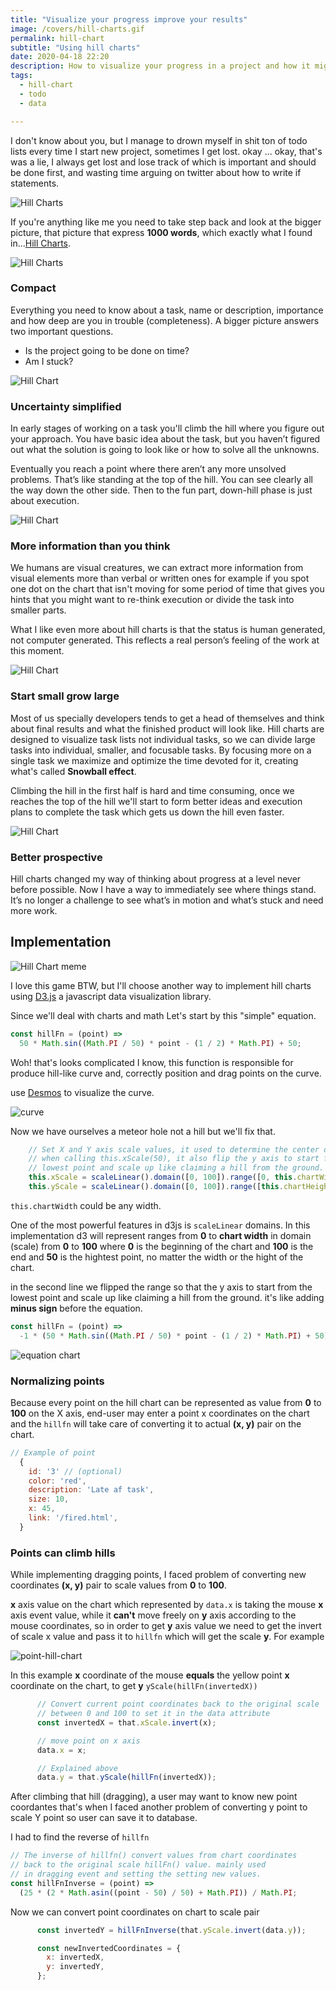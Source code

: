 ```yaml
---
title: "Visualize your progress improve your results"
image: /covers/hill-charts.gif
permalink: hill-chart
subtitle: "Using hill charts"
date: 2020-04-18 22:20
description: How to visualize your progress in a project and how it might help you see the bigger picture.
tags:
  - hill-chart
  - todo
  - data

---
```


I don't know about you, but I manage to drown myself in shit ton of todo lists every time I start new project, sometimes I get lost. okay ... okay, that's was a lie, I always get lost and lose track of which is important and should be done first, and wasting time arguing on twitter about how to write if statements.

![Hill Charts](/uploads/full-list.jpg)

If you're anything like me you need to take step back and look at the bigger picture, that picture that express **1000 words**, which exactly what I found in...[Hill Charts](https://basecamp.com/features/hill-charts).

![Hill Charts](/covers/hill-charts.gif)

### Compact

Everything you need to know about a task, name or description, importance and how deep are you in trouble (completeness).
A bigger picture answers two important questions.

- Is the project going to be done on time?
- Am I stuck?

![Hill Chart](/uploads/hill-charts-mine.png)

### Uncertainty simplified

In early stages of working on a task you'll climb the hill where you figure out your approach. You have basic idea about the task, but you haven’t figured out what the solution is going to look like or how to solve all the unknowns.

Eventually you reach a point where there aren’t any more unsolved problems. That’s like standing at the top of the hill. You can see clearly all the way down the other side. Then to the fun part, down-hill phase is just about execution.

![Hill Chart](/uploads/hill-chart-uncertainty.svg)

### More information than you think

We humans are visual creatures, we can extract more information from visual elements more than verbal or written ones for example if you spot one dot on the chart that isn't moving for some period of time that gives you hints that you might want to re-think execution or divide the task into smaller parts.

What I like even more about hill charts is that the status is human generated, not computer generated. This reflects a real person’s feeling of the work at this moment.

![Hill Chart](/uploads/dot-not-moving.png)

### Start small grow large

Most of us specially developers tends to get a head of themselves and think about final results and what the finished product will look like. Hill charts are designed to visualize task lists not individual tasks, so we can divide large tasks into individual, smaller, and focusable tasks.
By focusing more on a single task we maximize and optimize the time devoted for it, creating what's called **Snowball effect**.

Climbing the hill in the first half is hard and time consuming, once we reaches the top of the hill we'll start to form better ideas and execution plans to complete the task which gets us down the hill  even faster.

![Hill Chart](/uploads/snowball-effiect.gif)

### Better prospective

Hill charts changed my way of thinking about progress at a level never before possible. Now I have a way to immediately see where things stand. It’s no longer a challenge to see what’s in motion and what’s stuck and need more work.

## Implementation

![Hill Chart meme](/uploads/hill-climb-racing.png)

I love this game BTW, but I'll choose another way to implement hill charts using [D3.js](https://d3js.org/) a javascript data visualization library.

Since we'll deal with charts and math Let's start by this "simple" equation.

```js
const hillFn = (point) =>
  50 * Math.sin((Math.PI / 50) * point - (1 / 2) * Math.PI) + 50;
```

Woh! that's looks complicated I know, this function is responsible for produce hill-like curve and, correctly position and drag points on the curve.

use [Desmos](https://www.desmos.com/) to visualize the curve.

![curve](/uploads/hillfn-graph.png)

Now we have ourselves a meteor hole not a hill but we'll fix that.

```js
    // Set X and Y axis scale values, it used to determine the center of the chart
    // when calling this.xScale(50), it also flip the y axis to start from the
    // lowest point and scale up like claiming a hill from the ground.
    this.xScale = scaleLinear().domain([0, 100]).range([0, this.chartWidth]);
    this.yScale = scaleLinear().domain([0, 100]).range([this.chartHeight, 0]);
```

`this.chartWidth` could be any width.

One of the most powerful features in d3js is `scaleLinear` domains. In this implementation d3 will represent ranges from **0** to **chart width** in domain (scale) from **0** to **100** where **0** is the beginning of the chart and **100** is the end and **50** is the hightest point, no matter the width or the hight of the chart.

in the second line we flipped the range so that the y axis to start from the lowest point and scale up like claiming a hill from the ground. it's like adding **minus sign** before the equation.

```js
const hillFn = (point) =>
  -1 * (50 * Math.sin((Math.PI / 50) * point - (1 / 2) * Math.PI) + 50);
```

![equation chart](/uploads/equation-chart.png)

### Normalizing points

Because every point on the hill chart can be represented as value from **0** to **100** on the X axis, end-user may enter a point x coordinates on the chart and the `hillfn` will take care of converting it to actual **(x, y)** pair on the chart.

```js
// Example of point
  {
    id: '3' // (optional)
    color: 'red',
    description: 'Late af task',
    size: 10,
    x: 45,
    link: '/fired.html',
  }
```

### Points can climb hills

While implementing dragging points, I faced problem of converting new coordinates **(x, y)** pair to scale values from **0** to **100**.

**x** axis value on the chart which represented by `data.x` is taking the mouse **x** axis event value, while it **can't** move freely on **y** axis according to the mouse coordinates, so in order to get **y** axis value we need to get the invert of scale x value and pass it to `hillfn` which will get the scale **y**. For example

![point-hill-chart](/upload/mouse-move-on-chart.png)

In this example **x** coordinate of the mouse **equals** the yellow point **x** coordinate on the chart, to get **y** `yScale(hillFn(invertedX))`

```js
      // Convert current point coordinates back to the original scale
      // between 0 and 100 to set it in the data attribute
      const invertedX = that.xScale.invert(x);

      // move point on x axis
      data.x = x;

      // Explained above
      data.y = that.yScale(hillFn(invertedX));
```

After climbing that hill (dragging), a user may want to know new point coordantes that's when I faced another problem of converting y point to scale Y point so user can save it to database.

I had to find the reverse of `hillfn`

```js
// The inverse of hillfn() convert values from chart coordinates
// back to the original scale hillFn() value. mainly used
// in dragging event and setting the setting new values.
const hillFnInverse = (point) =>
  (25 * (2 * Math.asin((point - 50) / 50) + Math.PI)) / Math.PI;
```

Now we can convert point coordinates on chart to scale pair

```js
      const invertedY = hillFnInverse(that.yScale.invert(data.y));

      const newInvertedCoordinates = {
        x: invertedX,
        y: invertedY,
      };
```